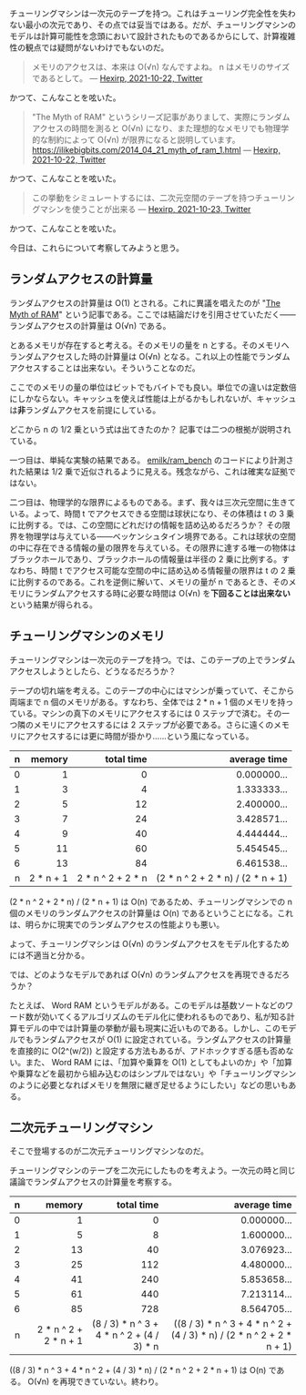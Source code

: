 チューリングマシンは一次元のテープを持つ。これはチューリング完全性を失わない最小の次元であり、その点では妥当ではある。だが、チューリングマシンのモデルは計算可能性を念頭において設計されたものであるからにして、計算複雑性の観点では疑問がないわけでもないのだ。

> メモリのアクセスは、本来は O(√n) なんですよね。 n はメモリのサイズであるとして。
> — [Hexirp, 2021-10-22, Twitter](https://twitter.com/hexirp_prixeh/status/1451397834029219864)

かつて、こんなことを呟いた。

> "The Myth of RAM" というシリーズ記事がありまして、実際にランダムアクセスの時間を測ると O(√n) になり、また理想的なメモリでも物理学的な制約によって O(√n) が限界になると説明しています。
> https://ilikebigbits.com/2014_04_21_myth_of_ram_1.html
> — [Hexirp, 2021-10-22, Twitter](https://twitter.com/hexirp_prixeh/status/1451459195568472074)

かつて、こんなことを呟いた。

> この挙動をシミュレートするには、二次元空間のテープを持つチューリングマシンを使うことが出来る
> — [Hexirp, 2021-10-23, Twitter](https://twitter.com/hexirp_prixeh/status/1451793693107638275)

かつて、こんなことを呟いた。

今日は、これらについて考察してみようと思う。

## ランダムアクセスの計算量

ランダムアクセスの計算量は O(1) とされる。これに異議を唱えたのが "[The Myth of RAM](http://ilikebigbits.com/2014_04_21_myth_of_ram_1.html)" という記事である。ここでは結論だけを引用させていただく——ランダムアクセスの計算量は O(√n) である。

とあるメモリが存在すると考える。そのメモリの量を n とする。そのメモリへランダムアクセスした時の計算量は O(√n) となる。これ以上の性能でランダムアクセスすることは出来ない。そういうことなのだ。

ここでのメモリの量の単位はビットでもバイトでも良い。単位での違いは定数倍にしかならない。キャッシュを使えば性能は上がるかもしれないが、キャッシュは**非**ランダムアクセスを前提にしている。

どこから n の 1/2 乗という式は出てきたのか？ 記事では二つの根拠が説明されている。

一つ目は、単純な実験の結果である。 [emilk/ram_bench](https://github.com/emilk/ram_bench) のコードにより計測された結果は 1/2 乗で近似されるように見える。残念ながら、これは確実な証拠ではない。

二つ目は、物理学的な限界によるものである。まず、我々は三次元空間に生きている。よって、時間 t でアクセスできる空間は球状になり、その体積は t の 3 乗に比例する。では、この空間にどれだけの情報を詰め込めるだろうか？ その限界を物理学は与えている——ベッケンシュタイン境界である。これは球状の空間の中に存在できる情報の量の限界を与えている。その限界に達する唯一の物体はブラックホールであり、ブラックホールの情報量は半径の 2 乗に比例する。すなわち、時間 t でアクセス可能な空間の中に詰め込める情報量の限界は t の 2 乗に比例するのである。これを逆側に解いて、メモリの量が n であるとき、そのメモリにランダムアクセスする時に必要な時間は O(√n) を**下回ることは出来ない**という結果が得られる。

## チューリングマシンのメモリ

チューリングマシンは一次元のテープを持つ。では、このテープの上でランダムアクセスしようとしたら、どうなるだろうか？

テープの切れ端を考える。このテープの中心にはマシンが乗っていて、そこから両端まで n 個のメモリがある。すなわち、全体では 2 * n + 1 個のメモリを持っている。マシンの真下のメモリにアクセスするには 0 ステップで済む。その一つ隣のメモリにアクセスするには 2 ステップが必要である。さらに遠くのメモリにアクセスするには更に時間が掛かり……という風になっている。

| n |    memory |        total time |                      average time |
|--:|----------:|------------------:|----------------------------------:|
| 0 |         1 |                 0 |                       0.000000... |
| 1 |         3 |                 4 |                       1.333333... |
| 2 |         5 |                12 |                       2.400000... |
| 3 |         7 |                24 |                       3.428571... |
| 4 |         9 |                40 |                       4.444444... |
| 5 |        11 |                60 |                       5.454545... |
| 6 |        13 |                84 |                       6.461538... |
| n | 2 * n + 1 | 2 * n ^ 2 + 2 * n | (2 * n ^ 2 + 2 * n) / (2 * n + 1) |

(2 * n ^ 2 + 2 * n) / (2 * n + 1) は O(n) であるため、チューリングマシンでの n 個のメモリのランダムアクセスの計算量は O(n) であるということになる。これは、明らかに現実でのランダムアクセスの性能よりも悪い。

よって、チューリングマシンは O(√n) のランダムアクセスをモデル化するためには不適当と分かる。

では、どのようなモデルであれば O(√n) のランダムアクセスを再現できるだろうか？

たとえば、 Word RAM というモデルがある。このモデルは基数ソートなどのワード数が効いてくるアルゴリズムのモデル化に使われるものであり、私が知る計算モデルの中では計算量の挙動が最も現実に近いものである。しかし、このモデルでもランダムアクセスが O(1) に設定されている。ランダムアクセスの計算量を直接的に O(2^(w/2)) と設定する方法もあるが、アドホックすぎる感も否めない。また、 Word RAM には、「加算や乗算を O(1) としてもよいのか」や「加算や乗算などを最初から組み込むのはシンプルではない」や「チューリングマシンのように必要となればメモリを無限に継ぎ足せるようにしたい」などの思いもある。

## 二次元チューリングマシン

そこで登場するのが二次元チューリングマシンなのだ。

チューリングマシンのテープを二次元にしたものを考えよう。一次元の時と同じ議論でランダムアクセスの計算量を考察する。

| n |                memory |                                total time |                                                          average time |
|--:|----------------------:|------------------------------------------:|----------------------------------------------------------------------:|
| 0 |                     1 |                                         0 |                                                           0.000000... |
| 1 |                     5 |                                         8 |                                                           1.600000... |
| 2 |                    13 |                                        40 |                                                           3.076923... |
| 3 |                    25 |                                       112 |                                                           4.480000... |
| 4 |                    41 |                                       240 |                                                           5.853658... |
| 5 |                    61 |                                       440 |                                                           7.213114... |
| 6 |                    85 |                                       728 |                                                           8.564705... |
| n | 2 * n ^ 2 + 2 * n + 1 | (8 / 3) * n ^ 3 + 4 * n ^ 2 + (4 / 3) * n | ((8 / 3) * n ^ 3 + 4 * n ^ 2 + (4 / 3) * n) / (2 * n ^ 2 + 2 * n + 1) |

((8 / 3) * n ^ 3 + 4 * n ^ 2 + (4 / 3) * n) / (2 * n ^ 2 + 2 * n + 1) は O(n) である。 O(√n) を再現できていない。終わり。
